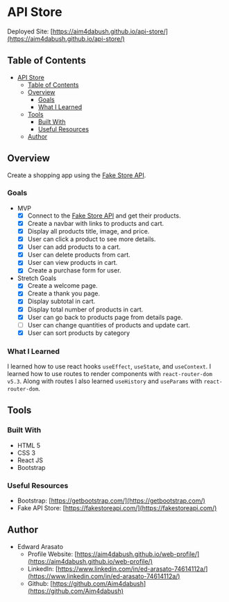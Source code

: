 # API Store

Deployed Site: [https://aim4dabush.github.io/api-store/](https://aim4dabush.github.io/api-store/)

## Table of Contents

- [API Store](#api-store)
  - [Table of Contents](#table-of-contents)
  - [Overview](#overview)
    - [Goals](#goals)
    - [What I Learned](#what-i-learned)
  - [Tools](#tools)
    - [Built With](#built-with)
    - [Useful Resources](#useful-resources)
  - [Author](#author)

## Overview

Create a shopping app using the [Fake Store API](https://fakestoreapi.com/).

### Goals

- MVP
  - [x] Connect to the [Fake Store API](https://fakestoreapi.com/) and get their products.
  - [x] Create a navbar with links to products and cart.
  - [x] Display all products title, image, and price.
  - [x] User can click a product to see more details.
  - [x] User can add products to a cart.
  - [x] User can delete products from cart.
  - [x] User can view products in cart.
  - [x] Create a purchase form for user.
- Stretch Goals
  - [x] Create a welcome page.
  - [x] Create a thank you page.
  - [x] Display subtotal in cart.
  - [x] Display total number of products in cart.
  - [x] User can go back to products page from details page.
  - [ ] User can change quantities of products and update cart.
  - [x] User can sort products by category

### What I Learned

I learned how to use react hooks `useEffect`, `useState`, and `useContext`. I learned how to use routes to render components with `react-router-dom v5.3`. Along with routes I also learned `useHistory` and `useParams` with `react-router-dom`.

## Tools

### Built With

- HTML 5
- CSS 3
- React JS
- Bootstrap

### Useful Resources

- Bootstrap: [https://getbootstrap.com/](https://getbootstrap.com/)
- Fake API Store: [https://fakestoreapi.com/](https://fakestoreapi.com/)

## Author

- Edward Arasato
  - Profile Website: [https://aim4dabush.github.io/web-profile/](https://aim4dabush.github.io/web-profile/)
  - LinkedIn: [https://www.linkedin.com/in/ed-arasato-74614112a/](https://www.linkedin.com/in/ed-arasato-74614112a/)
  - Github: [https://github.com/Aim4dabush](https://github.com/Aim4dabush)
